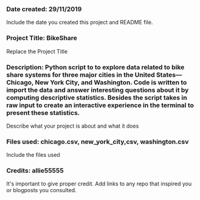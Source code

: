 ### Date created: 29/11/2019
Include the date you created this project and README file.

### Project Title: BikeShare
Replace the Project Title

### Description: Python script to to explore data related to bike share systems for three major cities in the United States—Chicago, New York City, and Washington. Code is written to import the data and answer interesting questions about it by computing descriptive statistics. Besides the script takes in raw input to create an interactive experience in the terminal to present these statistics.
Describe what your project is about and what it does

### Files used: chicago.csv, new_york_city,csv, washington.csv 
Include the files used

### Credits: allie55555
It's important to give proper credit. Add links to any repo that inspired you or blogposts you consulted.